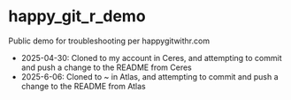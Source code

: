 # happy_git_r_demo

Public demo for troubleshooting per happygitwithr.com

 - 2025-04-30: Cloned to my account in Ceres, and attempting to commit
   and push a change to the README from Ceres
 - 2025-6-06: Cloned to ~ in Atlas, and attempting to commit and push
   a change to the README from Atlas
